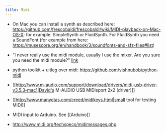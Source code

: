 ```yaml
---
title: Midi
---
```


* On Mac you can install a synth as described here: https://github.com/frescobaldi/frescobaldi/wiki/MIDI-playback-on-Mac-OS-X: for example: SimpleSynth or FluidSynth. For FluidSynth you need a SoundFont (for example from here: https://musescore.org/en/handbook/3/soundfonts-and-sfz-files#list)
* "I never really use the midi module, usually I use the mixer. Are you sure you need the midi module?" [link](https://stackoverflow.com/questions/33577001/pygame-midi-midiexception-device-id-invalid-out-of-range)


* python toolkit + uitleg over midi: https://github.com/vishnubob/python-midi
* [[http://www.m-audio.com/support/download/drivers/midi-usb-driver-v3.5.3-mac1|David's M-AUDIO USB MIDIsport 2x2 (driver)]]
* [[http://www.manyetas.com/creed/midikeys.html|small tool for testing MIDI]]
* MIDI input to Arduino. See [[Arduino]]
* http://www.midi.org/techspecs/midimessages.php

